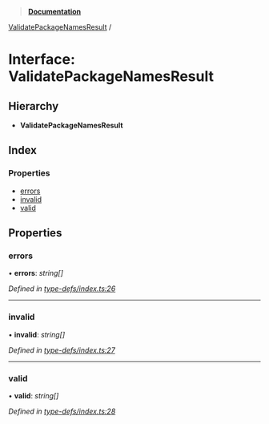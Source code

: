 > **[Documentation](../README.md)**

[ValidatePackageNamesResult](validatepackagenamesresult.md) /

# Interface: ValidatePackageNamesResult

## Hierarchy

* **ValidatePackageNamesResult**

## Index

### Properties

* [errors](validatepackagenamesresult.md#errors)
* [invalid](validatepackagenamesresult.md#invalid)
* [valid](validatepackagenamesresult.md#valid)

## Properties

###  errors

• **errors**: *string[]*

*Defined in [type-defs/index.ts:26](https://github.com/dylanaubrey/repodog/blob/18e6fe3/packages/helpers/src/type-defs/index.ts#L26)*

___

###  invalid

• **invalid**: *string[]*

*Defined in [type-defs/index.ts:27](https://github.com/dylanaubrey/repodog/blob/18e6fe3/packages/helpers/src/type-defs/index.ts#L27)*

___

###  valid

• **valid**: *string[]*

*Defined in [type-defs/index.ts:28](https://github.com/dylanaubrey/repodog/blob/18e6fe3/packages/helpers/src/type-defs/index.ts#L28)*